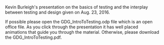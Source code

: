 Kevin Burleigh's presentation on the basics of testing and the interplay between testing and design given on Aug. 23, 2016.

If possible please open the GDG_IntroToTesting.odp file which is an open office file. As you click through the presentation it has well placed animations that guide you through the material.
Otherwise, please download the GDG_IntroToTesting.pdf.